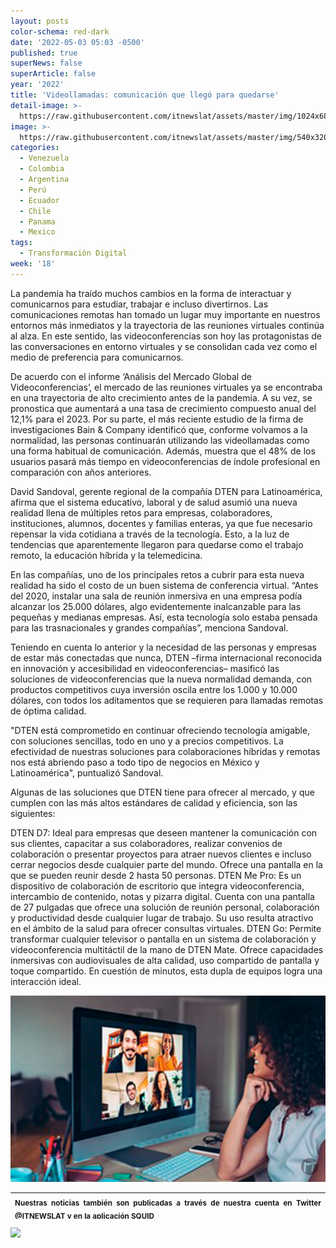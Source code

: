 ```yaml
---
layout: posts
color-schema: red-dark
date: '2022-05-03 05:03 -0500'
published: true
superNews: false
superArticle: false
year: '2022'
title: 'Videollamadas: comunicación que llegó para quedarse'
detail-image: >-
  https://raw.githubusercontent.com/itnewslat/assets/master/img/1024x680/mujer-en-video-llamada-g.jpg
image: >-
  https://raw.githubusercontent.com/itnewslat/assets/master/img/540x320/mujer-en-video-llamada-p.jpg
categories:
  - Venezuela
  - Colombia
  - Argentina
  - Perú
  - Ecuador
  - Chile
  - Panama
  - Mexico
tags:
  - Transformación Digital
week: '18'
---
```

La pandemia ha traído muchos cambios en la forma de interactuar y comunicarnos para estudiar, trabajar e incluso divertirnos. Las comunicaciones remotas han tomado un lugar muy importante en nuestros entornos más inmediatos y la trayectoria de las reuniones virtuales continúa al alza. En este sentido, las videoconferencias son hoy las protagonistas de las conversaciones en entorno virtuales y se consolidan cada vez como el medio de preferencia para comunicarnos. 

De acuerdo con el informe ‘Análisis del Mercado Global de Videoconferencias’, el mercado de las reuniones virtuales ya se encontraba en una trayectoria de alto crecimiento antes de la pandemia. A su vez, se pronostica que aumentará a una tasa de crecimiento compuesto anual del 12,1% para el 2023. Por su parte, el más reciente estudio de la firma de investigaciones Bain & Company  identificó que, conforme volvamos a la normalidad, las personas continuarán utilizando las videollamadas como una forma habitual de comunicación. Además, muestra que el 48% de los usuarios pasará más tiempo en videoconferencias de índole profesional en comparación con años anteriores.

David Sandoval, gerente regional de la compañía DTEN para Latinoamérica, afirma que el sistema educativo, laboral y de salud asumió una nueva realidad llena de múltiples retos para empresas, colaboradores, instituciones, alumnos, docentes y familias enteras, ya que fue necesario repensar la vida cotidiana a través de la tecnología. Esto, a la luz de tendencias que aparentemente llegaron para quedarse como el trabajo remoto, la educación híbrida y la telemedicina.

En las compañías, uno de los principales retos a cubrir para esta nueva realidad ha sido el costo de un buen sistema de conferencia virtual. “Antes del 2020, instalar una sala de reunión inmersiva en una empresa podía alcanzar los 25.000 dólares, algo evidentemente inalcanzable para las pequeñas y medianas empresas. Así, esta tecnología solo estaba pensada para las trasnacionales y grandes compañías”, menciona Sandoval.

Teniendo en cuenta lo anterior y la necesidad de las personas y empresas de estar más conectadas que nunca, DTEN –firma internacional reconocida en innovación y accesibilidad en videoconferencias– masificó las soluciones de videoconferencias que la nueva normalidad demanda, con productos competitivos cuya inversión oscila entre los 1.000  y 10.000 dólares, con todos los aditamentos que se requieren para llamadas remotas de óptima calidad.

"DTEN está comprometido en continuar ofreciendo tecnología amigable, con soluciones sencillas, todo en uno y a precios competitivos. La efectividad de nuestras soluciones para colaboraciones híbridas y remotas nos está abriendo paso a todo tipo de negocios en México y Latinoamérica", puntualizó Sandoval.

Algunas de las soluciones que DTEN tiene para ofrecer al mercado, y que cumplen con las más altos estándares de calidad y eficiencia, son las siguientes:

DTEN D7: Ideal para empresas que deseen mantener la comunicación con sus clientes, capacitar a sus colaboradores, realizar convenios de colaboración o presentar proyectos para atraer nuevos clientes e incluso cerrar negocios desde cualquier parte del mundo. Ofrece una pantalla en la que se pueden reunir desde 2 hasta 50 personas.
DTEN Me Pro: Es un dispositivo de colaboración de escritorio que integra videoconferencia, intercambio de contenido, notas y pizarra digital. Cuenta con una pantalla de 27 pulgadas que ofrece una solución de reunión personal, colaboración y productividad desde cualquier lugar de trabajo. Su uso resulta atractivo en el ámbito de la salud para ofrecer consultas virtuales. 
DTEN Go: Permite transformar cualquier televisor o pantalla en un sistema de colaboración y videoconferencia multitáctil de la mano de DTEN Mate. Ofrece capacidades inmersivas con audiovisuales de alta calidad, uso compartido de pantalla y toque compartido. En cuestión de minutos, esta dupla de equipos logra una interacción ideal.

![](https://raw.githubusercontent.com/itnewslat/assets/master/img/540x320/mujer-en-video-llamada-p.jpg)

<table style="height: 42px;" width="569">
<tbody>
<tr>
<td style="text-align: justify;"><sub><strong>Nuestras noticias también son publicadas a través de nuestra cuenta en Twitter <a href="https://twitter.com/itnewslat?lang=es">@ITNEWSLAT</a> y en la aplicación <a href="https://squidapp.co/en/">SQUID</a></strong></sub></td>
</tr>
</tbody>
</table>

<img src="https://tracker.metricool.com/c3po.jpg?hash=56f88a41e39ab42c063cc51676587a04"/>